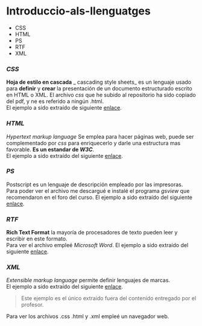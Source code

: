 # Introduccio-als-llenguatges 
* CSS
* HTML
* PS
* RTF
* XML
      
### _**CSS**_
**Hoja de estilo en cascada** _ cascading style sheets_ es un lenguaje usado para **definir** y **crear** la presentación de un documento estructurado escrito en HTML o XML. El archivo _css_ que he subido al repositorio ha sido copiado del pdf, y ne es referido a ningún .html.    
El ejemplo a sido extraído de siguiente [enlace][1].
### _**HTML**_
_Hypertext markup language_ Se emplea para hacer páginas web, puede ser complementado por _css_ para enriquecerlo y darle una estructura mas favorable. **Es un estandar de _W3C_**.   
El ejemplo a sido extraído del siguiente [enlace][1].
### _**PS**_  
Postscript es un lenguaje de descripción empleado por las impresoras.  
Para poder ver el archivo me descargué e instalé el programa _gsview_ que recomendaron en el foro del curso.
   El ejemplo a sido extraído del siguiente [enlace][1].  
   
### _**RTF**_
**Rich Text Format** la mayoría de procesadores de texto pueden leer y escribir en este formato.  
Para ver el archivo empleé _Microsoft Word_.
   El ejemplo a sido extraído del siguiente [enlace][1].
### _**XML**_
_Extensible markup language_ permite definir lenguajes de marcas.    
El ejemplo a sido extraído del siguiente [enlace][2].
>Este ejemplo es el único extraido fuera del contenido entregado por el profesor.  


Para ver los archivos .css .html y .xml  empleé un navegador web.


[1]: http://fpadistancia.caib.es/pluginfile.php/295262/mod_resource/content/2/Llenguatges%20de%20Marques%20y%20Sistemes%20de%20Gesti%C3%B3%20de%20la%20Informaci%C3%B3%20%28Dist%C3%A0ncia%29.pdf
[2]: http://www.ejemplode.com/21-xml/525-ejemplo_de_menu_de_comidas_en_xml.html
